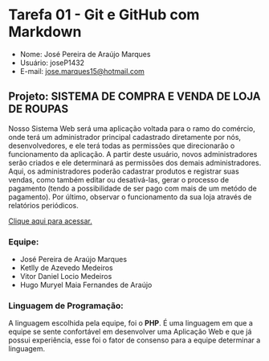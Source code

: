 # Tarefa 01 - Git e GitHub com Markdown
* Nome: José Pereira de Araújo Marques
* Usuário: joseP1432
* E-mail: jose.marques15@hotmail.com

## Projeto: SISTEMA DE COMPRA E VENDA DE LOJA DE ROUPAS
Nosso Sistema Web será uma aplicação voltada para o ramo do comércio, onde terá um administrador principal cadastrado diretamente por nós, desenvolvedores, e ele terá todas as permissões que direcionarão o funcionamento da aplicação. A partir deste usuário, novos administradores serão criados e ele determinará as permissões dos demais administradores. Aqui, os administradores poderão cadastrar produtos e registrar suas vendas, como também editar ou desativá-las, gerar o processo de pagamento (tendo a possibilidade de ser pago com mais de um metódo de pagamento). Por último, observar o funcionamento da sua loja através de relatórios periódicos. 

[Clique aqui para acessar.](https://github.com/vitordaniel31/sisvenda.git)

### Equipe:
* José Pereira de Araújo Marques
* Ketlly de Azevedo Medeiros
* Vitor Daniel Locio Medeiros
* Hugo Muryel Maia Fernandes de Araújo

### Linguagem de Programação:
A linguagem escolhida pela equipe, foi o **PHP**. É uma linguagem em que a equipe se sente confortável em desenvolver uma Aplicação Web e que já possui experiência, esse foi o fator de consenso para a equipe determinar a linguagem.